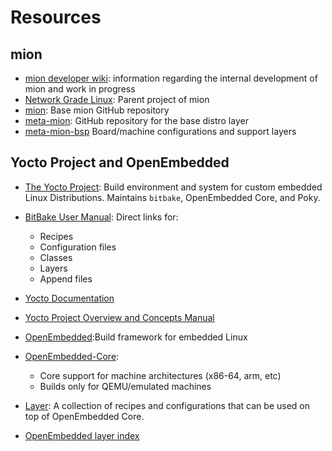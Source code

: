 # Resources

## mion

* [mion developer wiki](https://github.com/NetworkGradeLinux/mion-docs/wiki):
  information regarding the internal development of mion and work in progress
* [Network Grade Linux](https://github.com/NetworkGradeLinux): Parent project of
  mion
* [mion](https://github.com/NetworkGradeLinux/mion): Base mion GitHub repository
* [meta-mion](https://github.com/NetworkGradeLinux/meta-mion): GitHub repository
  for the base distro layer
* [meta-mion-bsp](https://github.com/NetworkGradeLinux/meta-mion-bsp/)
  Board/machine configurations and support layers

## Yocto Project and OpenEmbedded

* [The Yocto Project](https://www.yoctoproject.org/): Build environment and
  system for custom embedded Linux Distributions. Maintains `bitbake`,
  OpenEmbedded Core, and Poky.

* [BitBake User Manual](https://docs.yoctoproject.org/bitbake/):
  Direct links for:
  * Recipes
  * Configuration files
  * Classes
  * Layers
  * Append files
* [Yocto Documentation](https://docs.yoctoproject.org/)
* [Yocto Project Overview and Concepts Manual](https://docs.yoctoproject.org/overview-manual/index.html)
* [OpenEmbedded](https://www.openembedded.org/wiki/Main_Page):Build framework
  for embedded Linux
* [OpenEmbedded-Core](https://www.openembedded.org/wiki/OpenEmbedded-Core):
  * Core support for machine architectures (x86-64, arm, etc)
  * Builds only for QEMU/emulated machines
* [Layer](https://www.openembedded.org/Layers_FAQ): A collection of recipes and
  configurations that can be used on top of OpenEmbedded Core.
* [OpenEmbedded layer index](https://layers.openembedded.org/layerindex/branch/master/layers/)
